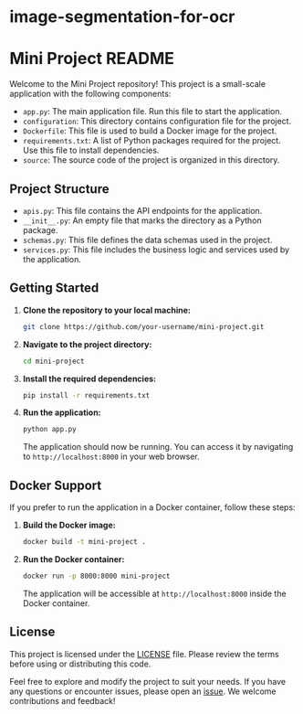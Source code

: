 # image-segmentation-for-ocr
# Mini Project README

Welcome to the Mini Project repository! This project is a small-scale application with the following components:

- `app.py`: The main application file. Run this file to start the application.
- `configuration`: This directory contains configuration file for the project.
- `Dockerfile`: This file is used to build a Docker image for the project.
- `requirements.txt`: A list of Python packages required for the project. Use this file to install dependencies.
- `source`: The source code of the project is organized in this directory.

## Project Structure

- `apis.py`: This file contains the API endpoints for the application.
- `__init__.py`: An empty file that marks the directory as a Python package.
- `schemas.py`: This file defines the data schemas used in the project.
- `services.py`: This file includes the business logic and services used by the application.

## Getting Started

1. **Clone the repository to your local machine:**
    ```bash
    git clone https://github.com/your-username/mini-project.git
    ```

2. **Navigate to the project directory:**
    ```bash
    cd mini-project
    ```

3. **Install the required dependencies:**
    ```bash
    pip install -r requirements.txt
    ```

4. **Run the application:**
    ```bash
    python app.py
    ```
   The application should now be running. You can access it by navigating to `http://localhost:8000` in your web browser.

## Docker Support

If you prefer to run the application in a Docker container, follow these steps:

1. **Build the Docker image:**
    ```bash
    docker build -t mini-project .
    ```

2. **Run the Docker container:**
    ```bash
    docker run -p 8000:8000 mini-project
    ```
   The application will be accessible at `http://localhost:8000` inside the Docker container.

## License

This project is licensed under the [LICENSE](LICENSE) file. Please review the terms before using or distributing this code.

Feel free to explore and modify the project to suit your needs. If you have any questions or encounter issues, please open an [issue](https://github.com/your-username/mini-project/issues). We welcome contributions and feedback!

